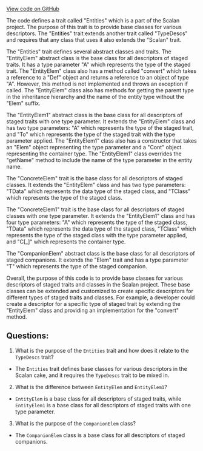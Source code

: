 [View code on GitHub](sigmastate-interpreterhttps://github.com/ScorexFoundation/sigmastate-interpreter/graph-ir/src/main/scala/scalan/Entities.scala)

The code defines a trait called "Entities" which is a part of the Scalan project. The purpose of this trait is to provide base classes for various descriptors. The "Entities" trait extends another trait called "TypeDescs" and requires that any class that uses it also extends the "Scalan" trait.

The "Entities" trait defines several abstract classes and traits. The "EntityElem" abstract class is the base class for all descriptors of staged traits. It has a type parameter "A" which represents the type of the staged trait. The "EntityElem" class also has a method called "convert" which takes a reference to a "Def" object and returns a reference to an object of type "A". However, this method is not implemented and throws an exception if called. The "EntityElem" class also has methods for getting the parent type in the inheritance hierarchy and the name of the entity type without the "Elem" suffix.

The "EntityElem1" abstract class is the base class for all descriptors of staged traits with one type parameter. It extends the "EntityElem" class and has two type parameters: "A" which represents the type of the staged trait, and "To" which represents the type of the staged trait with the type parameter applied. The "EntityElem1" class also has a constructor that takes an "Elem" object representing the type parameter and a "Cont" object representing the container type. The "EntityElem1" class overrides the "getName" method to include the name of the type parameter in the entity name.

The "ConcreteElem" trait is the base class for all descriptors of staged classes. It extends the "EntityElem" class and has two type parameters: "TData" which represents the data type of the staged class, and "TClass" which represents the type of the staged class.

The "ConcreteElem1" trait is the base class for all descriptors of staged classes with one type parameter. It extends the "EntityElem1" class and has four type parameters: "A" which represents the type of the staged class, "TData" which represents the data type of the staged class, "TClass" which represents the type of the staged class with the type parameter applied, and "C[_]" which represents the container type.

The "CompanionElem" abstract class is the base class for all descriptors of staged companions. It extends the "Elem" trait and has a type parameter "T" which represents the type of the staged companion.

Overall, the purpose of this code is to provide base classes for various descriptors of staged traits and classes in the Scalan project. These base classes can be extended and customized to create specific descriptors for different types of staged traits and classes. For example, a developer could create a descriptor for a specific type of staged trait by extending the "EntityElem" class and providing an implementation for the "convert" method.
## Questions: 
 1. What is the purpose of the `Entities` trait and how does it relate to the `TypeDescs` trait?
- The `Entities` trait defines base classes for various descriptors in the Scalan cake, and it requires the `TypeDescs` trait to be mixed in.
2. What is the difference between `EntityElem` and `EntityElem1`?
- `EntityElem` is a base class for all descriptors of staged traits, while `EntityElem1` is a base class for all descriptors of staged traits with one type parameter.
3. What is the purpose of the `CompanionElem` class?
- The `CompanionElem` class is a base class for all descriptors of staged companions.